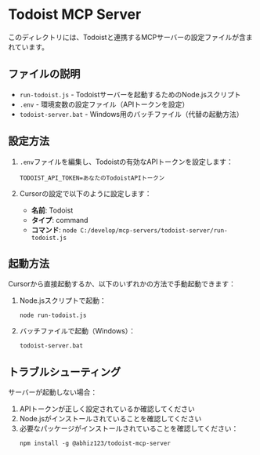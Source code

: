 # Todoist MCP Server

このディレクトリには、Todoistと連携するMCPサーバーの設定ファイルが含まれています。

## ファイルの説明

- `run-todoist.js` - Todoistサーバーを起動するためのNode.jsスクリプト
- `.env` - 環境変数の設定ファイル（APIトークンを設定）
- `todoist-server.bat` - Windows用のバッチファイル（代替の起動方法）

## 設定方法

1. `.env`ファイルを編集し、Todoistの有効なAPIトークンを設定します：
   ```
   TODOIST_API_TOKEN=あなたのTodoistAPIトークン
   ```

2. Cursorの設定で以下のように設定します：
   - **名前**: Todoist
   - **タイプ**: command
   - **コマンド**: `node C:/develop/mcp-servers/todoist-server/run-todoist.js`

## 起動方法

Cursorから直接起動するか、以下のいずれかの方法で手動起動できます：

1. Node.jsスクリプトで起動：
   ```
   node run-todoist.js
   ```

2. バッチファイルで起動（Windows）：
   ```
   todoist-server.bat
   ```

## トラブルシューティング

サーバーが起動しない場合：

1. APIトークンが正しく設定されているか確認してください
2. Node.jsがインストールされていることを確認してください
3. 必要なパッケージがインストールされていることを確認してください：
   ```
   npm install -g @abhiz123/todoist-mcp-server
   ``` 